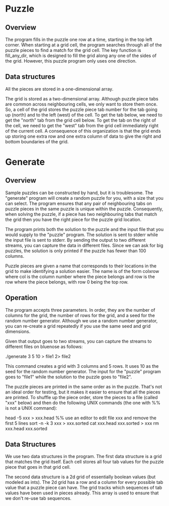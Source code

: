 Puzzle
======

Overview
--------
The program fills in the puzzle one row at a time, starting in the
top left corner.  When starting at a grid cell, the program searches
through all of the puzzle pieces to find a match for the grid cell.
The key function is fill_any_dir, which is designed to fill the
grid along any one of the sides of the grid.  However, this puzzle
program only uses one direction.

Data structures
---------------

All the pieces are stored in a one-dimensional array.

The grid is stored as a two-dimensional array.  Although puzzle
piece tabs are common across neighbouring cells, we only want to
store them once.  So, a cell of the grid stores the puzzle piece
tab number for the tab going up (north) and to the left (west) of
the cell.  To get the tab below, we need to get the "north" tab
from the grid cell below.  To get the tab on the right of the cell,
we need to get the "west" tab from the grid cell immediately right
of the current cell.  A consequence of this organization is that
the grid ends up storing one extra row and one extra column of data
to give the right and bottom boundaries of the grid.




Generate
========

Overview
--------
Sample puzzles can be constructed by hand, but it is troublesome.
The "generate" program will create a random puzzle for you, with a
size that you can select.  The program ensures that any pair of
neighbouring tabs on puzzle pieces in the same puzzle is unique
within the puzzle.  Consequently, when solving the puzzle, if a
piece has two neighbouring tabs that match the grid then you have
the right piece for the puzzle grid location.

The program prints both the solution to the puzzle and the input
file that you would supply to the "puzzle" program.  The solution
is sent to stderr while the input file is sent to stderr.  By sending
the output to two different streams, you can capture the data in
different files.  Since we can ask for big puzzles, the solution
is only printed if the puzzle has fewer than 100 columns.

Puzzle pieces are given a name that corresponds to their locations
in the grid to make identifying a solution easier.  The name is of
the form colxrow where col is the column number where the piece
belongs and row is the row where the piece belongs, with row 0 being
the top row.

Operation
---------
The program accepts three parameters.  In order, they are the number
of columns for the grid, the number of rows for the grid, and a
seed for the random number generator.  Although we use a random
number generator, you can re-create a grid repeatedly if you use
the same seed and grid dimensions.

Given that output goes to two streams, you can capture the streams
to different files on bluenose as follows:

  ./generate 3 5 10 > file1 2> file2

This command creates a grid with 3 columns and 5 rows.  It uses 10
as the seed for the random number generator.  The input for the
"puzzle" program goes to "file1" while the solution to the puzzle
goes to "file2".

The puzzle pieces are printed in the same order as in the puzzle.
That's not an ideal order for testing, but it makes it easier to 
ensure that all the pieces are printed.  To shuffle up the piece order,
store the pieces to a file (called "xxx" below) and then do the following
UNIX commands (the one with %% is not a UNIX command):

  head -5 xxx > xxx.head
  %% use an editor to edit file xxx and remove the first 5 lines
  sort -n -k 3 xxx > xxx.sorted
  cat xxx.head xxx.sorted > xxx
  rm xxx.head xxx.sorted

Data Structures
---------------

We use two data structures in the program.  The first data structure
is a grid that matches the grid itself.  Each cell stores all four
tab values for the puzzle piece that goes in that grid cell.

The second data structure is a 2d grid of essentially boolean values
(but modeled as ints).  The 2d grid has a row and a column for every
possible tab value that a puzzle piece can have.  The grid tracks
which sequences of tab values have been used in pieces already.
This array is used to ensure that we don't re-use tab sequences.

